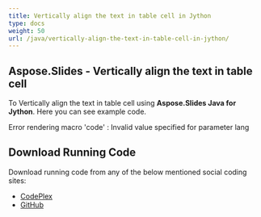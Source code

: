 ```yaml
---
title: Vertically align the text in table cell in Jython
type: docs
weight: 50
url: /java/vertically-align-the-text-in-table-cell-in-jython/
---
```


## **Aspose.Slides - Vertically align the text in table cell**
To Vertically align the text in table cell using **Aspose.Slides Java for Jython**. Here you can see example code.

Error rendering macro 'code' : Invalid value specified for parameter lang
## **Download Running Code**
Download running code from any of the below mentioned social coding sites:

- [CodePlex](https://asposeslidesjavajython.codeplex.com/releases/view/620122)
- [GitHub](https://github.com/aspose-slides/Aspose.Slides-for-Java/releases/tag/Aspose.Slides_Java_for_Jython-v1.0)
